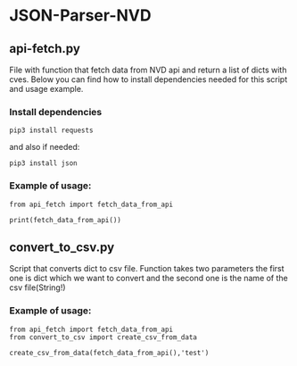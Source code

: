 # JSON-Parser-NVD

## api-fetch.py

File with function that fetch data from NVD api and return a list of dicts with cves.
Below you can find how to install dependencies needed for this script and usage example.

### Install dependencies

```
pip3 install requests
```

and also if needed:

```
pip3 install json
```

### Example of usage:

```python3
from api_fetch import fetch_data_from_api

print(fetch_data_from_api())
```

## convert_to_csv.py

Script that converts dict to csv file. Function takes two parameters the first one is dict which we want to convert and the second one is the name of the csv file(String!)

### Example of usage:

```python3
from api_fetch import fetch_data_from_api
from convert_to_csv import create_csv_from_data

create_csv_from_data(fetch_data_from_api(),'test')
```
